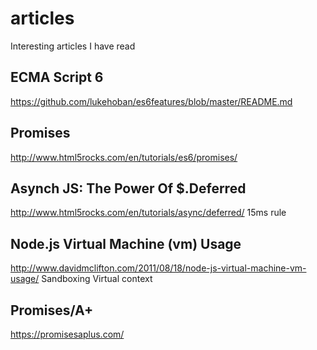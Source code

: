 # articles
Interesting articles I have read

## ECMA Script 6
https://github.com/lukehoban/es6features/blob/master/README.md

## Promises
http://www.html5rocks.com/en/tutorials/es6/promises/

## Asynch JS: The Power Of $.Deferred
http://www.html5rocks.com/en/tutorials/async/deferred/
15ms rule

## Node.js Virtual Machine (vm) Usage
http://www.davidmclifton.com/2011/08/18/node-js-virtual-machine-vm-usage/
Sandboxing Virtual context

## Promises/A+
https://promisesaplus.com/
